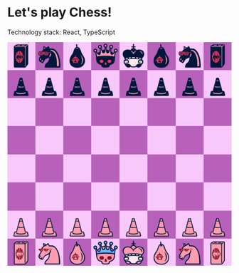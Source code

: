 # Let's play Chess!

Technology stack: React, TypeScript

<p align="center">
  <img src="https://github.com/egorchh/chess/blob/master/src/assets/1.png?raw=true">
</p>
